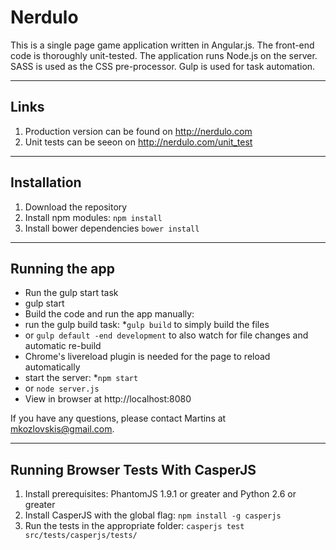 # Nerdulo

This is a single page game application written in Angular.js. The front-end code is thoroughly unit-tested. The application runs Node.js on the server. SASS is used as the CSS pre-processor. Gulp is used for task automation.
- - - -
## Links
1. Production version can be found on http://nerdulo.com
2. Unit tests can be seeon on http://nerdulo.com/unit_test
- - - -
## Installation
1. Download the repository
2. Install npm modules: `npm install`
3. Install bower dependencies `bower install`
- - - -
## Running the app
* Run the gulp start task
 * gulp start
* Build the code and run the app manually:
 * run the gulp build task:
  *`gulp build` to simply build the files
  * or `gulp default -end development` to also watch for file changes and automatic re-build
   * Chrome's livereload plugin is needed for the page to reload automatically
 * start the server:
  *`npm start`
  * or `node server.js`
* View in browser at http://localhost:8080

If you have any questions, please contact Martins at [mkozlovskis@gmail.com](mkozlovskis@gmail.com).
- - - -
## Running Browser Tests With CasperJS
1. Install prerequisites: PhantomJS 1.9.1 or greater and Python 2.6 or greater
2. Install CasperJS with the global flag: `npm install -g casperjs`
3. Run the tests in the appropriate folder: `casperjs test src/tests/casperjs/tests/`
